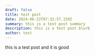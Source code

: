 ```yaml
---
draft: false
title: test post
date: 2024-06-22T07:32:57.159Z
summary: this is a test post summary
description: this is a test post blurb
author: test
---
```

this is a test post and it is good
